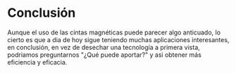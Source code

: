 # Conclusión

Aunque el uso de las cintas magnéticas puede parecer algo anticuado, lo cierto es que a dia de hoy sigue teniendo muchas aplicaciones interesantes, en conclusión, en vez de desechar una tecnología a primera vista, podriamos preguntarnos "¿Qué puede aportar?" y asi obtener más eficiencia y eficacia.
